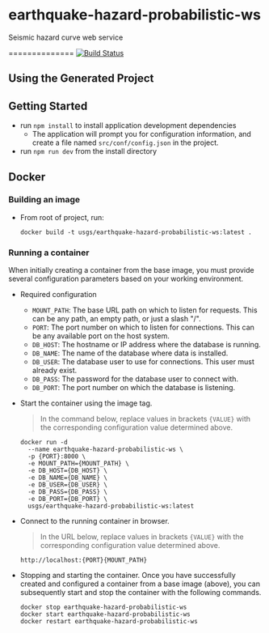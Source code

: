 # earthquake-hazard-probabilistic-ws
Seismic hazard curve web service

==============
[![Build Status](https://travis-ci.org/usgs/earthquake-hazard-probabilistic-ws.svg?branch=master)](https://travis-ci.org/usgs/earthquake-hazard-probabilistic-ws)

Using the Generated Project
---------------------------

## Getting Started
- run `npm install` to install application development dependencies
    - The application will prompt you for configuration information,
      and create a file named `src/conf/config.json` in the project.
- run `npm run dev` from the install directory


## Docker

### Building an image

- From root of project, run:
    ```
    docker build -t usgs/earthquake-hazard-probabilistic-ws:latest .
    ```

### Running a container

When initially creating a container from the base image, you must provide
several configuration parameters based on your working environment.

- Required configuration
  - `MOUNT_PATH`: The base URL path on which to listen for requests. This can
                  be any path, an empty path, or just a slash "/".
  - `PORT`: The port number on which to listen for connections. This can be
            any available port on the host system.
  - `DB_HOST`: The hostname or IP address where the database is running.
  - `DB_NAME`: The name of the database where data is installed.
  - `DB_USER`: The database user to use for connections. This user must
               already exist.
  - `DB_PASS`: The password for the database user to connect with.
  - `DB_PORT`: The port number on which the database is listening.

- Start the container using the image tag.

  > In the command below, replace values in brackets `{VALUE}` with the
  > corresponding configuration value determined above.

    ```
    docker run -d
      --name earthquake-hazard-probabilistic-ws \
      -p {PORT}:8000 \
      -e MOUNT_PATH={MOUNT_PATH} \
      -e DB_HOST={DB_HOST} \
      -e DB_NAME={DB_NAME} \
      -e DB_USER={DB_USER} \
      -e DB_PASS={DB_PASS} \
      -e DB_PORT={DB_PORT} \
      usgs/earthquake-hazard-probabilistic-ws:latest
    ```

- Connect to the running container in browser.

  > In the URL below, replace values in brackets `{VALUE}` with the
  > corresponding configuration value determined above.

  ```
  http://localhost:{PORT}{MOUNT_PATH}
  ```

- Stopping and starting the container. Once you have successfully created
  and configured a container from a base image (above), you can subsequently
  start and stop the container with the following commands.
  ```
  docker stop earthquake-hazard-probabilistic-ws
  docker start earthquake-hazard-probabilistic-ws
  docker restart earthquake-hazard-probabilistic-ws
  ```
